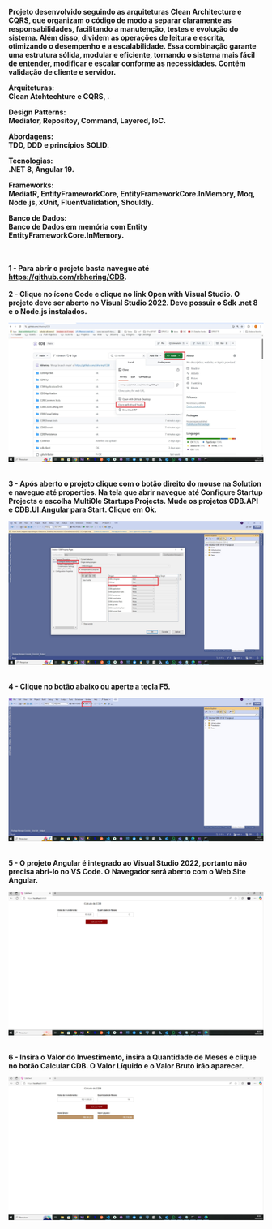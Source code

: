 <b>Projeto desenvolvido seguindo as arquiteturas Clean Architecture e CQRS, que organizam o código de modo a separar claramente as responsabilidades, facilitando a manutenção, testes e evolução do sistema. Além disso, dividem as operações de leitura e escrita, otimizando o desempenho e a escalabilidade. Essa combinação garante uma estrutura sólida, modular e eficiente, tornando o sistema mais fácil de entender, modificar e escalar conforme as necessidades. Contém validação de cliente e servidor.<b/>

<b>Arquiteturas:<b/>
<br/>
Clean Atchtechture e CQRS, .

<b>Design Patterns:<b/>
<br/>
Mediator, Repositoy, Command, Layered, IoC.

<b>Abordagens:<b/>
<br/>
TDD, DDD e princípios SOLID.

<b>Tecnologias:<b/>
<br/> 
.NET 8, Angular 19.

<b>Frameworks:<b/>
<br/> 
MediatR, EntityFrameworkCore, EntityFrameworkCore.InMemory, Moq, Node.js, xUnit, FluentValidation, Shouldly. 

Banco de Dados:
<br/>
Banco  de Dados em memória com Entity EntityFrameworkCore.InMemory.
<br/><br/><br/>


1 - Para abrir o projeto basta navegue até https://github.com/rbhering/CDB.
<br/><br/>
2 - Clique no ícone Code e clique no link Open with Visual Studio. O projeto deve ser aberto no Visual Studio 2022. Deve possuir o Sdk .net 8 e o Node.js instalados.

<img src="https://github.com/rbhering/CDB/blob/main/Common/imagem01.jpg" alt="Texto Alternativo">
<br/><br/>

3 - Após aberto o projeto clique com o botão direito do mouse na Solution e navegue até properties. Na tela que abrir navegue até Configure Startup Projects e escolha Multi0le Startups Projects. Mude os projetos CDB.API e CDB.UI.Angular para Start. Clique em Ok.

<img src="https://github.com/rbhering/CDB/blob/main/Common/imagem02.jpg" alt="Texto Alternativo">
<br/><br/>

4 - Clique no botão abaixo ou aperte a tecla F5.

<img src="https://github.com/rbhering/CDB/blob/main/Common/imagem03.jpg" alt="Texto Alternativo">
<br/><br/>

5 - O projeto Angular é integrado ao Visual Studio 2022, portanto não precisa abri-lo no VS Code. O Navegador será aberto com o Web Site Angular.

<img src="https://github.com/rbhering/CDB/blob/main/Common/imagem04.jpg" alt="Texto Alternativo">
<br/><br/>

6 - Insira o Valor do Investimento, insira a Quantidade de Meses e clique no botão Calcular CDB. O Valor Líquido e o Valor Bruto irão aparecer.

<img src="https://github.com/rbhering/CDB/blob/main/Common/imagem05.jpg" alt="Texto Alternativo">

